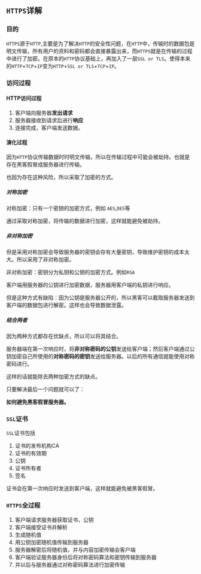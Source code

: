 ## `HTTPS`详解

### 目的

`HTTPS`源于`HTTP`,主要是为了解决`HTTP`的安全性问题，在`HTTP`中，传输时的数据包是明文传输，所有用户的资料和密码都会直接暴露出来，而`HTTPS`就是在传输的过程中进行了加密。在原本的`HTTP`协议基础上，再加入了一层`SSL or TLS`。使得本来的`HTTP`+`TCP`+`IP`变为`HTTP`+`SSL or TLS`+`TCP`+`IP`。



### 访问过程

#### HTTP访问过程

1. 客户端向服务器**发出请求**
2. 服务器接收到请求后进行**响应**
3. 连接完成，客户端发送数据。



#### 演化过程

因为`HTTP`协议传输数据时时明文传输，所以在传输过程中可能会被劫持。也就是存在黑客假冒成服务器进行传输。

也因为存在这种风险，所以采取了加密的方式。

##### 对称加密

对称加密：只有一个密钥的加密方式，例如 `AES`,`DES`等

通过采取对称加密，将传输的数据进行加密，这样就能避免被劫持。



##### 非对称加密

但是采用对称加密会导致服务器的密钥会存有大量密钥，导致维护密钥的成本太大。所以采用了非对称加密。

非对称加密：密钥分为私钥和公钥的加密方式。例如`RSA`

客户端用服务器的公钥进行加密数据，服务器用客户端的私钥进行响应。

但是这种方式有缺陷：因为公钥是服务器公开的，所以黑客可以截取服务器发送到客户端的数据包进行解密。这样也会导致数据泄露。



##### 结合两者

因为两种方式都存在优缺点，所以可以将其结合。

服务器端在第一次响应时，将**非对称密码的公钥**发送给客户端；然后客户端通过公钥加密自己所使用的**对称密码的密钥**发送给服务器。以后的所有通信就能使用对称密码进行。

这样的话就能除去两种加密方式的缺点。

只要解决最后一个问题就可以了：

**如何避免黑客假冒服务器。**



### `SSL`证书

`SSL`证书包括

1. 证书的发布机构CA
2. 证书的有效期
3. 公钥
4. 证书所有者
5. 签名

证书会在第一次响应时发送到客户端，这样就能避免被黑客假冒。

### `HTTPS`全过程

1. 客户端请求服务器获取证书，公钥
2. 客户端接受证书并解析
3. 生成随机值
4. 用公钥加密随机值传输到服务器
5. 服务器解密后将随机值，并与内容加密传输会客户端
6. 客户端验证服务器身份后将对称密码算法和密钥传输到服务器
7. 并以后与服务器通过对称密码算法进行加密传输

